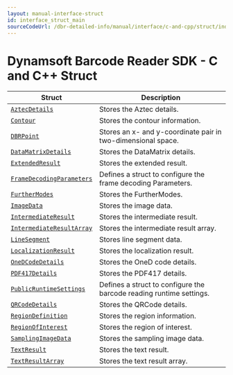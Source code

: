```yaml
---
layout: manual-interface-struct
id: interface_struct_main
sourceCodeUrl: /dbr-detailed-info/manual/interface/c-and-cpp/struct/index.md
---
```



# Dynamsoft Barcode Reader SDK - C and C++ Struct

 | Struct | Description |
 | ------ | ----------- |
 | [`AztecDetails`](AztecDetails.md) | Stores the Aztec details. |
 | [`Contour`](Contour.md) | Stores the contour information. |
 | [`DBRPoint`](DBRPoint.md) | Stores an x- and y-coordinate pair in two-dimensional space. |
 | [`DataMatrixDetails`](DataMatrixDetails.md) | Stores the DataMatrix details. |	
 | [`ExtendedResult`](ExtendedResult.md) | Stores the extended result. |
 | [`FrameDecodingParameters`](FrameDecodingParameters.md) | Defines a struct to configure the frame decoding Parameters. |
 | [`FurtherModes`](FurtherModes.md) | Stores the FurtherModes. |
 | [`ImageData`](ImageData.md) | Stores the image data. |
 | [`IntermediateResult`](IntermediateResult.md) | Stores the intermediate result. |
 | [`IntermediateResultArray`](IntermediateResultArray.md) | Stores the intermediate result array. |
 | [`LineSegment`](LineSegment.md) | Stores line segment data. |
 | [`LocalizationResult`](LocalizationResult.md) | Stores the localization result. |
 | [`OneDCodeDetails`](OneDCodeDetails.md) | Stores the OneD code details. |
 | [`PDF417Details`](PDF417Details.md) | Stores the PDF417 details. |
 | [`PublicRuntimeSettings`](PublicRuntimeSettings.md) | Defines a struct to configure the barcode reading runtime settings. |
 | [`QRCodeDetails`](QRCodeDetails.md) | Stores the QRCode details. |
 | [`RegionDefinition`](RegionDefinition.md) | Stores the region information. |
 | [`RegionOfInterest`](RegionOfInterest.md) | Stores the region of interest. |
 | [`SamplingImageData`](SamplingImageData.md) | Stores the sampling image data.  |
 | [`TextResult`](TextResult.md) | Stores the text result. |
 | [`TextResultArray`](TextResultArray.md) | Stores the text result array. |
